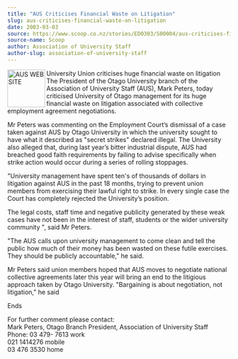 ```yaml
---
title: "AUS Criticises Financial Waste on Litigation"
slug: aus-criticises-financial-waste-on-litigation
date: 2003-03-03
source: https://www.scoop.co.nz/stories/ED0303/S00004/aus-criticises-financial-waste-on-litigation.htm
source-name: Scoop
author: Association of University Staff
author-slug: association-of-university-staff
---
```


<p><img align="left" width="85" height="85" src="http://www.aus.ac.nz/pictures/logo.gif" alt="AUS WEB SITE" border="0">University Union criticises
huge financial waste on litigation<br>The President of the
Otago University branch of the Association of University
Staff (AUS), Mark Peters, today criticised University of
Otago management for its huge financial waste on litigation
associated with collective employment agreement
negotiations.</p>

<p>Mr Peters was commenting on the Employment
Court’s dismissal of a case taken against AUS by Otago
University in which the university sought to have what it
described as "secret strikes" declared illegal. The
University also alleged that, during last year’s bitter
industrial dispute, AUS had breached good faith requirements
by failing to advise specifically when strike action would
occur during a series of rolling stoppages.<p>

<p>"University
management have spent ten's of thousands of dollars in
litigation against AUS in the past 18 months, trying to
prevent union members from exercising their lawful right to
strike. In every single case the Court has completely
rejected the University’s position.<p>

<p>The legal costs,
staff time and negative publicity generated by these weak
cases have not been in the interest of  staff, students or
the wider university community ", said Mr Peters.</p>

<p>"The AUS
calls upon university management to come clean and tell the
public how much of their money has been wasted on these
futile exercises. They should be publicly accountable,” he
said.<p>
<p>Mr Peters said union members hoped that AUS moves to
negotiate national collective agreements later this year
will bring an end to the litigious approach taken by Otago
University. "Bargaining is about negotiation, not
litigation," he said</p>

<p>Ends</p>

<p>For further comment please
contact:<br>Mark Peters, Otago Branch President, Association
of University Staff<br>Phone:	03 479- 7613 work<br>021
1414276 mobile<br>03 476 3530
home<br><p>